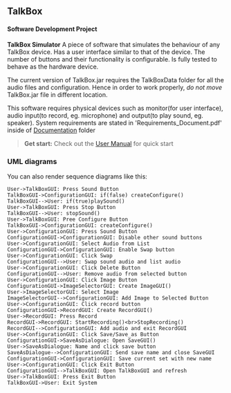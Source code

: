 TalkBox
-------------

#### Software Development Project

**TalkBox Simulator**
A piece of software that simulates the behaviour of any TalkBox device.
Has a user interface similar to that of the device.
The number of buttons and their functionality is configurable.
Is fully tested to behave as the hardware device.

The current version of TalkBox.jar requires the TalkBoxData folder for all the audio files and configuration.
Hence in order to work properly, *do not move* TalkBox.jar file in different location.

This software requires physical devices such as monitor(for user interface), audio input(to record, eg. microphone) and output(to play sound, eg. speaker). System requirements are stated in 'Requirements_Document.pdf' inside of [Documentation][2] folder

>**Get start:** Check out the [User Manual][1] for quick start


### UML diagrams

You can also render sequence diagrams like this:

```sequence
User->TalkBoxGUI: Press Sound Button
TalkBoxGUI->ConfigurationGUI: if(false) createConfigure()
TalkBoxGUI-->User: if(true)playSound()
User->TalkBoxGUI: Press Stop Button
TalkBoxGUI-->User: stopSound()
User->TalkBoxGUI: Pree Configure Button
TalkBoxGUI->ConfigurationGUI: createConfigure()
User->ConfigurationGUI: Press Sound Button
ConfigurationGUI->ConfigurationGUI: Disable other sound buttons
User->ConfigurationGUI: Select Audio from List
ConfigurationGUI->ConfigurationGUI: Enable Swap button
User->ConfigurationGUI: Click Swap
ConfigurationGUI-->User: Swap sound audio and list audio
User->ConfigurationGUI: Click Delete Button
ConfigurationGUI-->User: Remove audio from selected button
User->ConfigurationGUI: Click Image Button
ConfigurationGUI->ImageSelectorGUI: Create ImageGUI()
User->ImageSelectorGUI: Select Image
ImageSelectorGUI-->ConfigurationGUI: Add Image to Selected Button
User->ConfigurationGUI: Click record button
ConfigurationGUI->RecordGUI: Create RecordGUI()
User->RecordGUI: Press Record
RecordGUI->RecordGUI: StartRecording()<br>StopRecording()
RecordGUI-->ConfigurationGUI: Add audio and exit RecordGUI
User->ConfigurationGUI: Click Save/Save_as Button
ConfigurationGUI->SaveAsDialogue: Open SaveGUI()
User->SaveAsDialogue: Name and click save button
SaveAsDialogue-->ConfigurationGUI: Send save name and close SaveGUI
ConfigurationGUI->ConfigurationGUI: Save current set with new name
User->ConfigurationGUI: Click Exit Button
ConfigurationGUI-->TalkBoxGUI: Open TalkBoxGUI and refresh
User->TalkBoxGUI: Press Exit Button
TalkBoxGUI->User: Exit System
```

[1]: https://github.com/JacobJae/EECS2311_group5/blob/master/TalkBoxV2/doc/User_Manual_v2.pdf
[2]: https://github.com/JacobJae/EECS2311_group5/tree/master/TalkBoxV2/Documentation
